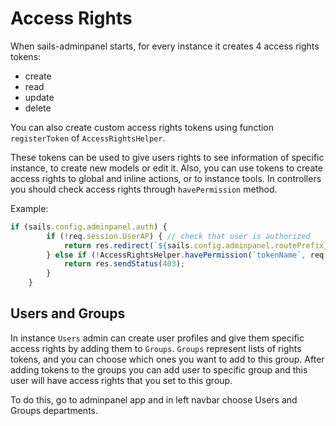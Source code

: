 # Access Rights
When sails-adminpanel starts, for every instance it creates 4 access rights tokens:
- create
- read
- update
- delete

You can also create custom access rights tokens using function `registerToken` of `AccessRightsHelper`.

These tokens can be used to give users rights to see information of specific instance, to create new models or edit it.
Also, you can use tokens to create access rights to global and inline actions, or to instance tools.
In controllers you should check access rights through `havePermission` method.

Example:

```javascript
if (sails.config.adminpanel.auth) {
        if (!req.session.UserAP) { // check that user is authorized
            return res.redirect(`${sails.config.adminpanel.routePrefix}/userap/login`);
        } else if (!AccessRightsHelper.havePermission(`tokenName`, req.session.UserAP)) { // check permission
            return res.sendStatus(403);
        }
    }
```


## Users and Groups
In instance `Users` admin can create user profiles and give them specific access rights by adding them to `Groups`.
`Groups` represent lists of rights tokens, and you can choose which ones you want to add to this group.
After adding tokens to the groups you can add user to specific group and this user will have access rights that
you set to this group.

To do this, go to adminpanel app and in left navbar choose Users and Groups departments.